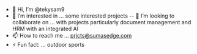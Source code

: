 - 👋 Hi, I’m @tekysam9
- 👀 I’m interested in ... some interested projects
-- 💞️ I’m looking to collaborate on ... with projects particularly document management and HRM with an integrated AI 
- 📫 How to reach me ... prjcts@sumasedge.com
- ⚡ Fun fact: ... outdoor sports

<!---
tekysam9/tekysam9 is a ✨ special ✨ repository because its `README.md` (this file) appears on your GitHub profile.
You can click the Preview link to take a look at your changes.
--->
